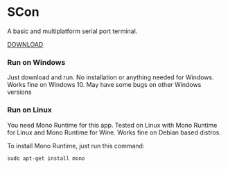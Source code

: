 # SCon
A basic and multiplatform serial port terminal.

[DOWNLOAD](https://github.com/Segilmez06/SCom/releases/tag/1.0 "Click to go download page")


### Run on Windows
Just download and run. No installation or anything needed for Windows. Works fine on Windows 10. May have some bugs on other Windows versions


### Run on Linux
You need Mono Runtime for this app. Tested on Linux with Mono Runtime for Linux and Mono Runtime for Wine. Works fine on Debian based distros.

To install Mono Runtime, just run this command:
```
sudo apt-get install mono
```
